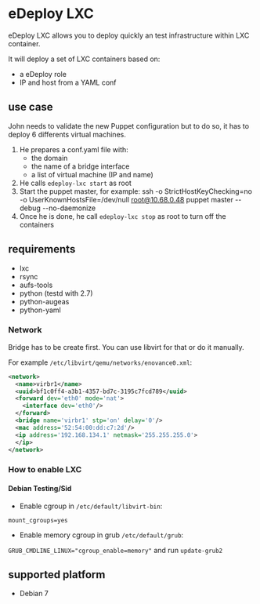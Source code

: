 # eDeploy LXC

eDeploy LXC allows you to deploy quickly an test infrastructure within LXC
container.

It will deploy a set of LXC containers based on:

- a eDeploy role
- IP and host from a YAML conf

## use case

John needs to validate the new Puppet configuration but to do so, it
has to deploy 6 differents virtual machines.

1. He prepares a conf.yaml file with:
    - the domain
    - the name of a bridge interface
    - a list of virtual machine (IP and name)
2. He calls `edeploy-lxc start` as root
3. Start the puppet master, for example:
    ssh -o StrictHostKeyChecking=no -o UserKnownHostsFile=/dev/null root@10.68.0.48 puppet master --debug --no-daemonize
3. Once he is done, he call `edeploy-lxc stop` as root to turn off the containers

## requirements

* lxc
* rsync
* aufs-tools
* python (testd with 2.7)
* python-augeas
* python-yaml

### Network

Bridge has to be create first. You can use libvirt for that or do it manually.

For example `/etc/libvirt/qemu/networks/enovance0.xml`:
```xml
<network>
  <name>virbr1</name>
  <uuid>bf1c0ff4-a3b1-4357-bd7c-3195c7fcd789</uuid>
  <forward dev='eth0' mode='nat'>
    <interface dev='eth0'/>
  </forward>
  <bridge name='virbr1' stp='on' delay='0'/>
  <mac address='52:54:00:dd:c7:2d'/>
  <ip address='192.168.134.1' netmask='255.255.255.0'>
  </ip>
</network>
```

### How to enable LXC

#### Debian Testing/Sid

* Enable cgroup in `/etc/default/libvirt-bin`:

`mount_cgroups=yes`

* Enable memory cgroup in grub `/etc/default/grub`:

`GRUB_CMDLINE_LINUX="cgroup_enable=memory"` and run `update-grub2`

## supported platform

- Debian 7
